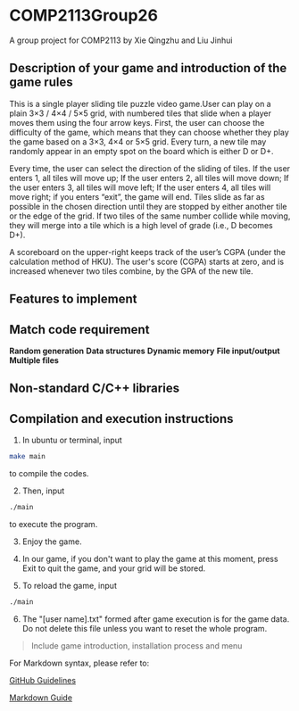 # COMP2113Group26

A group project for COMP2113 by Xie Qingzhu and Liu Jinhui

## Description of your game and introduction of the game rules

This is a single player sliding tile puzzle video game.User can play on a plain 3×3 / 4×4 / 5×5 grid, with numbered tiles that slide when a player moves them using the four arrow keys. First, the user can choose the difficulty of the game, which means that they can choose whether they play the game based on a 3×3, 4×4 or 5×5 grid. Every turn, a new tile may randomly appear in an empty spot on the board which is either D or D+.

Every time, the user can select the direction of the sliding of tiles. If the user enters 1, all tiles will move up; If the user enters 2, all tiles will move down; If the user enters 3, all tiles will move left; If the user enters 4, all tiles will move right; if you enters “exit”, the game will end. Tiles slide as far as possible in the chosen direction until they are stopped by either another tile or the edge of the grid. If two tiles of the same number collide while moving, they will merge into a tile which is a high level of grade (i.e., D becomes D+). 

A scoreboard on the upper-right keeps track of the user’s CGPA (under the calculation method of HKU). The user's score (CGPA) starts at zero, and is increased whenever two tiles combine, by the GPA of the new tile. 

## Features to implement

## Match code requirement

**Random generation** 
**Data structures** 
**Dynamic memory** 
**File input/output** 
**Multiple files** 

## Non-standard C/C++ libraries

## Compilation and execution instructions

1. In ubuntu or terminal, input

```bash
make main
```

to compile the codes.

2. Then, input 

```bash
./main
```

to execute the program.

3. Enjoy the game.

4. In our game, if you don't want to play the game at this moment, press Exit to quit the game, and your grid will be stored. 

5. To reload the game, input

```bash
./main
```

6. The "[user name].txt" formed after game execution is for the game data. Do not delete this file unless you want to reset the whole program.




> Include game introduction, installation process and menu

For Markdown syntax, please refer to:

[GitHub Guidelines](https://docs.github.com/en/get-started/writing-on-github/getting-started-with-writing-and-formatting-on-github/basic-writing-and-formatting-syntax)

[Markdown Guide](https://www.markdownguide.org/)
